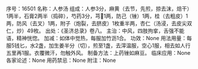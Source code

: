 序号：16501
名称：人参汤
组成：人参3分，麻黄（去节，先煎，掠去沫，焙干）1两半，石膏2两半（捣碎），芍药3分，芎1两，防己（锉）1两，桂（去粗皮）1两，防风（去叉）1两，附子（炮裂，去脐皮）1枚重半两，杏仁（汤浸，去皮尖双仁，炒）49枚。
出处：《圣济总录》卷八。
主治：中风，四肢拘挛，舌强不能语，精神恍惚。
加减：如体中觉热，每服加竹沥1合。
功效：None
用法用量：每服5钱匕，水2盏，加生姜半分（切），煎至1盏，去滓温服，空心1服，相去如人行五里再1服。衣覆微汗，勿触外风。
制备方法：上药锉如麻豆。
临床应用：None
各家论述：None
用药禁忌：None
附注：None

